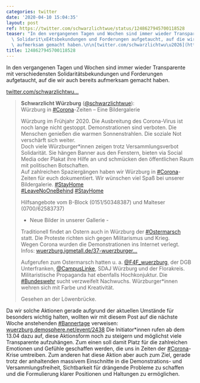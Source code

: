 ```yaml
---
categories: twitter
date: '2020-04-10 15:04:35'
layout: post
ref: https://twitter.com/schwarzlichtwue/status/1248627945700118528
teaser: "In den vergangenen Tagen und Wochen sind immer wieder Transparente mit verschiedensten\
  \ Solidarit\xE4tsbekundungen und Forderungen aufgetaucht, auf die wir auch bereits\
  \ aufmerksam gemacht haben.\n\n[twitter.com/schwarzlichtwu\u2026](https://twitter.com/schwarzlichtwue/status/1247813472446021633?s=19)"
title: 1248627945700118528
---
```

In den vergangenen Tagen und Wochen sind immer wieder Transparente mit verschiedensten Solidaritätsbekundungen und Forderungen aufgetaucht, auf die wir auch bereits aufmerksam gemacht haben.

[twitter.com/schwarzlichtwu…](https://twitter.com/schwarzlichtwue/status/1247813472446021633?s=19)
> <b>Schwarzlicht Würzburg</b> ([@schwarzlichtwue](https://twitter.com/schwarzlichtwue)):  
>Würzburg in [#Corona](/t/corona)-Zeiten – Eine Bildergalerie  
>  
>  
>  
>Würzburg im Frühjahr 2020. Die Ausbreitung des Corona-Virus ist noch lange nicht gestoppt. Demonstrationen sind verboten. Die Menschen genießen die warmen Sonnenstrahlen. Die soziale Not verschärft sich weiter.   
>Doch viele Würzburger\*innen zeigen trotz Versammlungsverbot Solidarität. Sie hängen Banner aus den Fenstern, bieten via Social Media oder Plakat ihre Hilfe an und schmücken den öffentlichen Raum mit politischen Botschaften.   
>Auf zahlreichen Spaziergängen haben wir Würzburg in [#Corona](/t/corona)-Zeiten für euch dokumentiert. Wir wünschen viel Spaß bei unserer Bildergalerie. [#StayHome](/t/stayhome)   
>[#LeaveNoOneBehind](/t/leavenoonebehind) [#StayHome](/t/stayhome)   
>  
>  
>  
>Hilfsangebote vom B-Block (0151/50348387) und Malteser (0700/62583737)   
>- Neue Bilder in unserer Gallerie -  
>  
>  
>  
>Traditionell findet an Ostern auch in Würzburg der [#Ostermarsch](/t/ostermarsch) statt. Die Proteste richten sich gegen Militarismus und Krieg.   
>Wegen Corona wurden die Demonstrationen ins Internet verlegt. Infos: [wuerzburg.igmetall.de/37-wuerzburger…](https://wuerzburg.igmetall.de/37-wuerzburger-ostermarsch-in-2020-digital/)  
>  
>  
>  
>Aufgerufen zum Ostermarsch hatten u. a. [@F4F_wuerzburg](https://twitter.com/F4F_wuerzburg), der DGB Unterfranken, [@CampusLinke](https://twitter.com/CampusLinke), SDAJ Würzburg und der Florakreis.  
>Militaristische Propaganda hat ebenfalls Hochkonjuktur. Die [#Bundeswehr](/t/bundeswehr) sucht verzweifelt Nachwuchs. Würzburger\*innen wehren sich mit Farbe und Kreativität.   
>  
>  
>  
>Gesehen an der Löwenbrücke.   


Da wir solche Aktionen gerade aufgrund der aktuellen Umstände für besonders wichtig halten, wollten wir mit diesem Post auf die nächste Woche anstehenden [#Bannertage](/t/bannertage) verweisen: [wuerzburg.demosphere.net/event/2438](https://wuerzburg.demosphere.net/event/2438)
Die Initiator\*innen rufen ab dem 13.04 dazu auf, diese Aktionsform noch zu steigern und möglichst viele Transparente aufzuhängen. Zum einen soll damit Platz für die zahlreichen Emotionen und Gefühle geschaffen werden, die uns in Zeiten der [#Corona](/t/corona)-Krise umtreiben.
Zum anderen hat diese Aktion aber auch zum Ziel, gerade trotz der anhaltenden massivem Einschnitte in die Demonstrations- und Versammlungsfreiheit, Sichtbarkeit für drängende Probleme zu schaffen und die Formulierung klarer Positionen und Haltungen zu ermöglichen.
